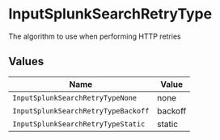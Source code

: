 # InputSplunkSearchRetryType

The algorithm to use when performing HTTP retries


## Values

| Name                                | Value                               |
| ----------------------------------- | ----------------------------------- |
| `InputSplunkSearchRetryTypeNone`    | none                                |
| `InputSplunkSearchRetryTypeBackoff` | backoff                             |
| `InputSplunkSearchRetryTypeStatic`  | static                              |